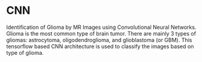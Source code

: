# CNN
Identification of Glioma by MR Images using Convolutional Neural Networks.
Glioma is the most common type of brain tumor.
There are mainly 3 types of gliomas: astrocytoma, oligodendroglioma, and glioblastoma (or GBM).
This tensorflow based CNN architecture is used to classify the images based on type of glioma. 
